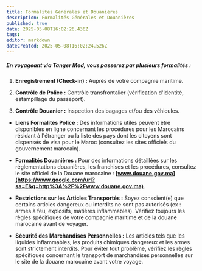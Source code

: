 ```yaml
---
title: Formalités Générales et Douanières
description: Formalités Générales et Douanières
published: true
date: 2025-05-08T16:02:26.436Z
tags: 
editor: markdown
dateCreated: 2025-05-08T16:02:24.526Z
---
```


##### En voyageant via Tanger Med, vous passerez par plusieurs formalités :

  1.  **Enregistrement \(Check-in\) :** Auprès de votre compagnie maritime.

  2.  **Contrôle de Police :** Contrôle transfrontalier \(vérification d'identité, estampillage du passeport\).

  3.  **Contrôle Douanier :** Inspection des bagages et/ou des véhicules.



  *  **Liens Formalités Police :** Des informations utiles peuvent être disponibles en ligne concernant les procédures pour les Marocains résidant à l'étranger ou la liste des pays dont les citoyens sont dispensés de visa pour le Maroc \(consultez les sites officiels du gouvernement marocain\).

  *  **Formalités Douanières :** Pour des informations détaillées sur les réglementations douanières, les franchises et les procédures, consultez le site officiel de la Douane marocaine : **[www.douane.gov.ma](https://www.google.com/url?sa=E&q=http%3A%2F%2Fwww.douane.gov.ma)**.

  *  **Restrictions sur les Articles Transportés :** Soyez conscient\(e\) que certains articles dangereux ou interdits ne sont pas autorisés \(ex : armes à feu, explosifs, matières inflammables\). Vérifiez toujours les règles spécifiques de votre compagnie maritime et de la douane marocaine avant de voyager.

  *  **Sécurité des Marchandises Personnelles :** Les articles tels que les liquides inflammables, les produits chimiques dangereux et les armes sont strictement interdits. Pour éviter tout problème, vérifiez les règles spécifiques concernant le transport de marchandises personnelles sur le site de la douane marocaine avant votre voyage.